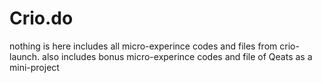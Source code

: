 # Crio.do
nothing is here
includes all micro-experince codes and files from crio-launch.
also includes bonus micro-experince codes and file of Qeats as a mini-project
